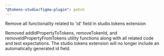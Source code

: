 ```yaml
---
"@tokens-studio/figma-plugin": patch
---
```


Remove all functionality related to 'id' field in studio.tokens extension

Removed addIdPropertyToTokens, removeTokenId, and removeIdPropertyFromTokens utility functions along with all related code and test expectations. The studio.tokens extension will no longer include an automatically generated id field.